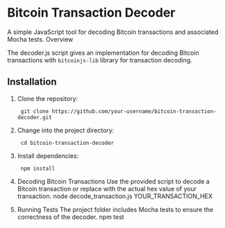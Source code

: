 # Bitcoin Transaction Decoder
A simple JavaScript tool for decoding Bitcoin transactions and associated Mocha tests.
Overview

The decoder.js script gives an implementation for decoding Bitcoin transactions with `bitcoinjs-lib` library for transaction decoding.

## Installation

1. Clone the repository:

        git clone https://github.com/your-username/bitcoin-transaction-decoder.git

2. Change into the project directory:

        cd bitcoin-transaction-decoder

3. Install dependencies:

        npm install

4. Decoding Bitcoin Transactions
        Use the provided script to decode a Bitcoin transaction or replace with the actual hex value of your transaction.
        node decode_transaction.js YOUR_TRANSACTION_HEX
5. Running Tests
        The project folder includes Mocha tests to ensure the correctness of the decoder.
        npm test


